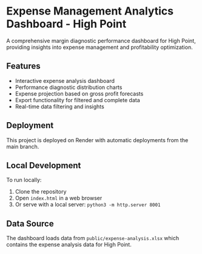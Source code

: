 # Expense Management Analytics Dashboard - High Point

A comprehensive margin diagnostic performance dashboard for High Point, providing insights into expense management and profitability optimization.

## Features

- Interactive expense analysis dashboard
- Performance diagnostic distribution charts
- Expense projection based on gross profit forecasts
- Export functionality for filtered and complete data
- Real-time data filtering and insights

## Deployment

This project is deployed on Render with automatic deployments from the main branch.

## Local Development

To run locally:
1. Clone the repository
2. Open `index.html` in a web browser
3. Or serve with a local server: `python3 -m http.server 8001`

## Data Source

The dashboard loads data from `public/expense-analysis.xlsx` which contains the expense analysis data for High Point.
